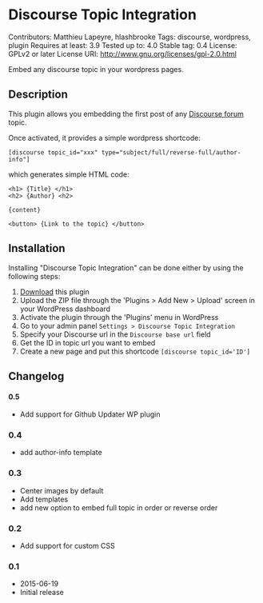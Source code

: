 # Discourse Topic Integration
Contributors: Matthieu Lapeyre, hlashbrooke
Tags: discourse, wordpress, plugin
Requires at least: 3.9
Tested up to: 4.0
Stable tag: 0.4
License: GPLv2 or later
License URI: http://www.gnu.org/licenses/gpl-2.0.html

Embed any discourse topic in your wordpress pages.

## Description

This plugin allows you embedding the first post of any [Discourse forum](www.discourse.org) topic.

Once activated, it provides a simple wordpress shortcode:
```
[discourse topic_id="xxx" type="subject/full/reverse-full/author-info"]
```

which generates simple HTML code:

```
<h1> {Title} </h1>
<h2> {Author} <h2>

{content}

<button> {Link to the topic} </button>
```

## Installation

Installing "Discourse Topic Integration" can be done either by using the following steps:

1. [Download](archive/master.zip) this plugin
2. Upload the ZIP file through the 'Plugins > Add New > Upload' screen in your WordPress dashboard
3. Activate the plugin through the 'Plugins' menu in WordPress
4. Go to your admin panel `Settings > Discourse Topic Integration`
5. Specify your Discourse url in the `Discourse base url` field
6. Get the ID in topic url you want to embed
6. Create a new page and put this shortcode `[discourse topic_id='ID']`



## Changelog

#### 0.5
* Add support for Github Updater WP plugin

### 0.4
* add author-info template

### 0.3
* Center images by default
* Add templates
* add new option to embed full topic in order or reverse order

### 0.2
* Add support for custom CSS

### 0.1
* 2015-06-19
* Initial release
